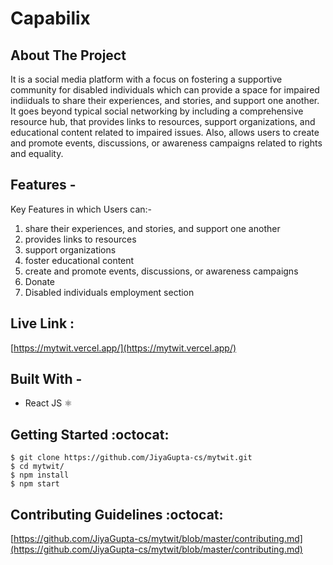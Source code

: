 # Capabilix #

## About The Project ##

It is a social media platform with a focus on fostering a supportive community for disabled individuals which can provide a space for impaired indiiduals to share their experiences, and stories, and support one another. It goes beyond typical social networking by including a comprehensive resource hub, that provides links to resources, support organizations, and educational content related to impaired issues. Also, allows users to create and promote events, discussions, or awareness campaigns related to rights and equality.

## Features - ##

Key Features in which Users can:-

1. share their experiences, and stories, and support one another
2. provides links to resources
3. support organizations
4. foster educational content
5. create and promote events, discussions, or awareness campaigns
6. Donate
7. Disabled individuals employment section

## Live Link : ##
[https://mytwit.vercel.app/](https://mytwit.vercel.app/)


## Built With - ##
  * React JS :atom_symbol:


## Getting Started :octocat: ##
```
$ git clone https://github.com/JiyaGupta-cs/mytwit.git
$ cd mytwit/
$ npm install
$ npm start 
```

## Contributing Guidelines :octocat: ##

[https://github.com/JiyaGupta-cs/mytwit/blob/master/contributing.md](https://github.com/JiyaGupta-cs/mytwit/blob/master/contributing.md)
